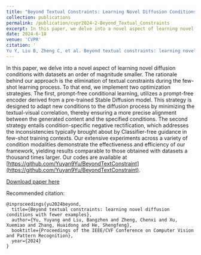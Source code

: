 ```yaml
---
title: "Beyond Textual Constraints: Learning Novel Diffusion Conditions with Fewer Examples"
collection: publications
permalink: /publication/cvpr2024-2-Beyond_Textual_Constraints
excerpt: In this paper, we delve into a novel aspect of learning novel diffusion conditions with datasets an order of magnitude smaller. The rationale behind our approach is the elimination of textual constraints during the few-shot learning process. To that end, we implement two optimization strategies. The first, prompt-free conditional learning, utilizes a prompt-free encoder derived from a pre-trained Stable Diffusion model. This strategy is designed to adapt new conditions to the diffusion process by minimizing the textual-visual correlation, thereby ensuring a more precise alignment between the generated content and the specified conditions. The second strategy entails condition-specific negative rectification, which addresses the inconsistencies typically brought about by Classifier-free guidance in few-shot training contexts. Our extensive experiments across a variety of condition modalities demonstrate the effectiveness and efficiency of our framework, yielding results comparable to those obtained with datasets a thousand times larger.
date: 2024-6-18
venue: 'CVPR'
citation: '
Yu Y, Liu B, Zheng C, et al. Beyond textual constraints: learning novel diffusion conditions with fewer examples[C]//Proceedings of the IEEE/CVF Conference on Computer Vision and Pattern Recognition. 2024.'
---
```

In this paper, we delve into a novel aspect of learning novel diffusion conditions with datasets an order of magnitude smaller. The rationale behind our approach is the elimination of textual constraints during the few-shot learning process. To that end, we implement two optimization strategies. The first, prompt-free conditional learning, utilizes a prompt-free encoder derived from a pre-trained Stable Diffusion model. This strategy is designed to adapt new conditions to the diffusion process by minimizing the textual-visual correlation, thereby ensuring a more precise alignment between the generated content and the specified conditions. The second strategy entails condition-specific negative rectification, which addresses the inconsistencies typically brought about by Classifier-free guidance in few-shot training contexts. Our extensive experiments across a variety of condition modalities demonstrate the effectiveness and efficiency of our framework, yielding results comparable to those obtained with datasets a thousand times larger. Our codes are available at [https://github.com/Yuyan9Yu/BeyondTextConstraint](https://github.com/Yuyan9Yu/BeyondTextConstraint).


[Download paper here](http://academicpages.github.io/files/paper3.pdf)

Recommended citation: 

```
@inproceedings{yu2024beyond,
  title={Beyond textual constraints: learning novel diffusion conditions with fewer examples},
  author={Yu, Yuyang and Liu, Bangzhen and Zheng, Chenxi and Xu, Xuemiao and Zhang, Huaidong and He, Shengfeng},
  booktitle={Proceedings of the IEEE/CVF Conference on Computer Vision and Pattern Recognition},
  year={2024}
}
```
